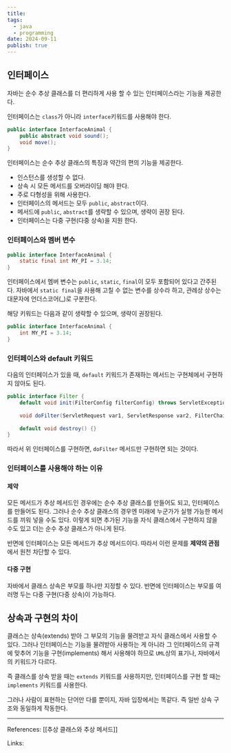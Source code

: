 ```yaml
---
title: 
tags:
  - java
  - programming
date: 2024-09-11
publish: true
---
```

## 인터페이스
자바는 순수 추상 클래스를 더 편리하게 사용 할 수 있는 인터페이스라는 기능을 제공한다.

인터페이스는 `class`가 아니라 `interface`키워드를 사용해야 한다.

```java
public interface InterfaceAnimal {
	public abstract void sound();
	void move();
}
```

 인터페이스는 순수 추상 클래스의 특징과 약간의 편의 기능을 제공한다.
- 인스턴스를 생성할 수 없다.
- 상속 시 모든 메서드를 오버라이딩 해야 한다.
- 주로 다형성을 위해 사용한다.
- 인터페이스의 메서드는 모두 `public`, `abstract`이다.
- 메서드에 `public`, `abstract`를 생략할 수 있으며, 생략이 권장 된다.
- 인터페이스는 다중 구현(다중 상속)을 지원 한다.

### 인터페이스와 멤버 변수
```java
public interface InterfaceAnimal {
	static final int MY_PI = 3.14;
}
```
인터페이스에서 멤버 변수는 `public`, `static`, `final`이 모두 포함되어 있다고 간주된다. 자바에서 `static final`을 사용해 고칠 수 없는 변수를 상수라 하고, 관례상 상수는 대문자에 언더스코어(\_)로 구분한다.

해당 키워드는 다음과 같이 생략할 수 있으며, 생략이 권장된다.

```java
public interface InterfaceAnimal {
	int MY_PI = 3.14;
}
```

### 인터페이스와 default 키워드
다음의 인터페이스가 있을 때, `default` 키워드가 존재하는 메서드는 구현체에서 구현하지 않아도 된다.
```java
public interface Filter {  
    default void init(FilterConfig filterConfig) throws ServletException {}  
  
    void doFilter(ServletRequest var1, ServletResponse var2, FilterChain var3) throws IOException, ServletException;  
  
    default void destroy() {}  
}
```

따라서 위 인터페이스를 구현하면, `doFilter` 메서드만 구현하면 되는 것이다.


### 인터페이스를 사용해야 하는 이유
#### 제약
모든 메서드가 추상 메서드인 경우에는 순수 추상 클래스를 만들어도 되고, 인터페이스를 만들어도 된다. 그러나 순수 추상 클래스의 경우엔 미래에 누군가가 실행 가능한 메서드를 끼워 넣을 수도 있다. 이렇게 되면 추가된 기능을 자식 클래스에서 구현하지 않을 수도 있고 더는 순수 추상 클래스가 아니게 된다.

반면에 인터페이스는 모든 메서드가 추상 메서드이다. 따라서 이런 문제를 **제약의 관점**에서 원천 차단할 수 있다.

#### 다중 구현
자바에서 클래스 상속은 부모를 하나만 지정할 수 있다. 반면에 인터페이스는 부모를 여러명 두는 다중 구현(다중 상속)이 가능하다.

## 상속과 구현의 차이
클래스는 상속(extends) 받아 그 부모의 기능을 물려받고 자식 클래스에서 사용할 수 있다. 그러나 인터페이스는 기능을 물려받아 사용하는 게 아니라 그 인터페이스의 규격에 맞추어 기능을 구현(implements) 해서 사용해야 하므로 `UML`상의 표기나, 자바에서의 키워드가 다르다.

즉 클래스를 상속 받을 때는 `extends` 키워드를 사용하지만, 인터페이스를 구현 할 때는 `implements` 키워드를 사용한다.

그러나 사람이 표현하는 단어만 다를 뿐이지, 자바 입장에서는 똑같다.
즉 일반 상속 구조와 동일하게 작동한다.

---
References: [[추상 클래스와 추상 메서드]]

Links: 